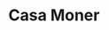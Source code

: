 ---
title: "Casa Moner"
url: /girona/casa-moner-carrer-dandreu-tuyet-i-santamaria/
shop: panadería
---